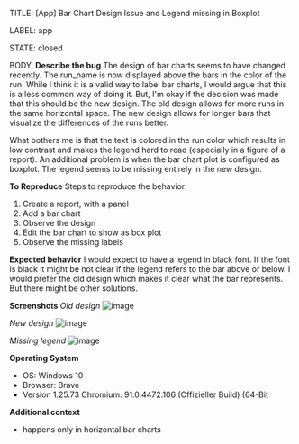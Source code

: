 TITLE:
[App] Bar Chart Design Issue and Legend missing in Boxplot

LABEL:
app

STATE:
closed

BODY:
**Describe the bug**
The design of bar charts seems to have changed recently. The run_name is now displayed above the bars in the color of the run. While I think it is a valid way to label bar charts, I would argue that this is a less common way of doing it. But, I'm okay if the decision was made that this should be the new design. The old design allows for more runs in the same horizontal space. The new design allows for longer bars that visualize the differences of the runs better.

What bothers me is that the text is colored in the run color which results in low contrast and makes the legend hard to read (especially in a figure of a report). 
An additional problem is when the bar chart plot is configured as boxplot. The legend seems to be missing entirely in the new design.

**To Reproduce**
Steps to reproduce the behavior:
1. Create a report, with a panel
2. Add a bar chart
3. Observe the design
4. Edit the bar chart to show as box  plot
5. Observe the missing labels

**Expected behavior**
I would expect to have a legend in black font. If the font is black it might be not clear if the legend refers to the bar above or below. I would prefer the old design which makes it clear what the bar represents. But there might be other solutions.

**Screenshots**
*Old design*
![image](https://user-images.githubusercontent.com/5088045/123510985-fafc6380-d67e-11eb-8139-d8bc8c86239c.png)

*New design*
![image](https://user-images.githubusercontent.com/5088045/123511546-259beb80-d682-11eb-8a81-158d303c4de6.png)

*Missing legend*
![image](https://user-images.githubusercontent.com/5088045/123511295-c4274d00-d680-11eb-9ce5-bc4bec0d00a5.png)


**Operating System**
 - OS: Windows 10
 - Browser: Brave
 - Version 1.25.73 Chromium: 91.0.4472.106 (Offizieller Build) (64-Bit

**Additional context**
- happens only in horizontal bar charts



